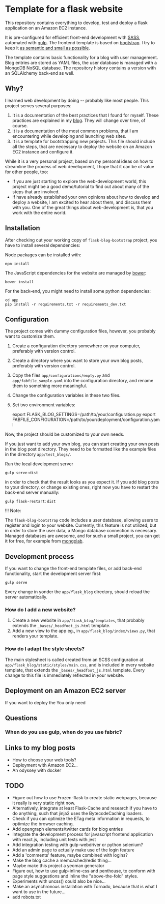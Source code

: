 # Template for a flask website

This repository contains everything to develop, test and deploy a flask
application on an Amazon EC2 instance.

It is pre-configured for efficient front-end development with [SASS][sass],
automated with [gulp][gulp].  The frontend template is based on
[bootstrap][bootstrap].  I try to keep it [as semantic and small as
possible](http://www.tallygist/blog/web-development/semantic-bootstrap).

The template contains basic functionality for a blog with user management.
Blog entries are stored as YAML files, the user database is managed with a
MongoDB NoSQL database.  The repository history contains a version with an
SQLAlchemy back-end as well.

## Why?

I learned web development by doing -- probably like most people.  This
project serves several purposes:

1. It is a documentation of the best practices that I found for myself.  These
   practices are explained in my [blog](http://www.tallygist.com/).  They will
   change over time, of course.
2. It is a documentation of the most common problems, that I am encountering
   while developing and launching web sites.
3. It is a template for bootstrapping new projects.  This file should include
   all the steps, that are necessary to deploy the website on an Amazon EC2
   instance and configure it.

While it is a very personal project, based on my personal ideas on how to
streamline the process of web development, I hope that it can be of value for
other people, too:

- If you are just starting to explore the web-development world, this project
  might be a good demo/tutorial to find out about many of the steps that are
  involved.
- If have already established your own opinions about how to develop and deploy
  a website, I am excited to hear about them, and discuss them with you.  One
  of the great things about web-development is, that you work with the entire
  world.

## Installation

After checking out your working copy of `flask-blog-bootstrap` project, you
have to install several dependencies:

Node packages can be installed with:

    npm install

The JavaScript dependencies for the website are managed by [bower][bower]:

    bower install

For the back-end, you might need to install some python dependencies:

    cd app
    pip install -r requirements.txt -r requirements_dev.txt


## Configuration

The project comes with dummy configuration files, however, you probably want to
customize them.

1. Create a configuration directory somewhere on your computer, preferably with
   version control.
2. Create a directory where you want to store your own blog posts, preferably
   with version control.
3. Copy the files `app/configurations/empty.py` and `app/fabfile_sample.yaml`
   into the configuration directory, and rename them to something more
   meaningful.
4. Change the configuration variables in these two files.
5. Set two environment variables:

    export FLASK_BLOG_SETTINGS=/path/to/your/configuration.py
    export FABFILE_CONFIGURATION=/path/to/your/deployment/configuration.yaml

Now, the project should be customized to your own needs.

If you just want to add your own blog, you can start creating your own posts in
the blog post directory.  They need to be formatted like the example files in
the directory `app/test_blogs/`.

Run the local development server

    gulp serve:dist

in order to check that the result looks as you expect it.  If you add blog
posts to your directory, or change existing ones, right now you have to restart
the back-end server manually:

    gulp flask-restart:dist

!!! Note:

  The `flask-blog-bootstrap` code includes a user database, allowing users to
  register and login to your website.  Currently, this feature is not utilized,
  but in order to store the user data, a Mongo database connection is
  necessary.  Managed databases are awesome, and for such a small project, you
  can get it for free, for example from [mongolab][mongolab].

## Development process

If you want to change the front-end template files, or add back-end
functionality, start the development server first:

    gulp serve

Every change in yonder the `app/flask_blog` directory, should reload the server
automatically.

### How do I add a new website?

1. Create a new website in `app/flask_blog/templates`, that probably extends
   the `_bases/_headfoot_js.html` template.
2. Add a new view to the app eg., in `app/flask_blog/index/views.py`, that
   renders your template.

### How do I adapt the style sheets?

The main stylesheet is called created from an SCSS configuration at
`app/flask_blog/static/styles/main.css`, and is included in every website
template, that extends the `_bases/_headfoot_js.html` template. Every change to
this file is immediately reflected in your website.

## Deployment on an Amazon EC2 server

If you want to deploy the 
You only need


## Questions

### When do you use gulp, when do you use fabric?

## Links to my blog posts

- How to choose your web tools?
- Deployment with Amazon EC2...
- An odyssey with docker

## TODO

- Figure out how to use Frozen-flask to create static webpages, because it
  really is very static right now.
- Alternatively, integrate at least Flask-Cache and research if you have to do
  anything, such that jinja2 uses the BytecodeCaching loaders.
- Check if you can optimize the ETag meta information in requests, to optimize
  the browser caching.
- Add opengraph elements/twitter cards for blog entries
- Integrate the development process for javascript frontend application with
  react.js, including unit tests with jest
- Add integration testing with gulp-webdriver or python selenium?
- Add an admin page to actually make use of the login feature
- Add a 'comments' feature, maybe combined with logins?
- Make the blog cache a memcached/redis thing...
- Maybe make this project a yeoman generator
- Figure out, how to use gulp-inline-css and penthouse, to conform with page
  style suggestions and inline the "above-the-fold" styles.
- Experiments with uncss() could also be nice...
- Make an asynchronous installation with Tornado, because that is what I want
  to use in the future...
- add robots.txt


[sass]: http://www.sass-lang.com/
[gulp]: http://www.gulpjs.com/
[bootstrap]: http://getbootstrap.com/
[bower]: http://bowerjs.com/
[mongolab]: http://mongolab.com/

<!-- vim: set ft=markdown et spell spelllang=en: -->
